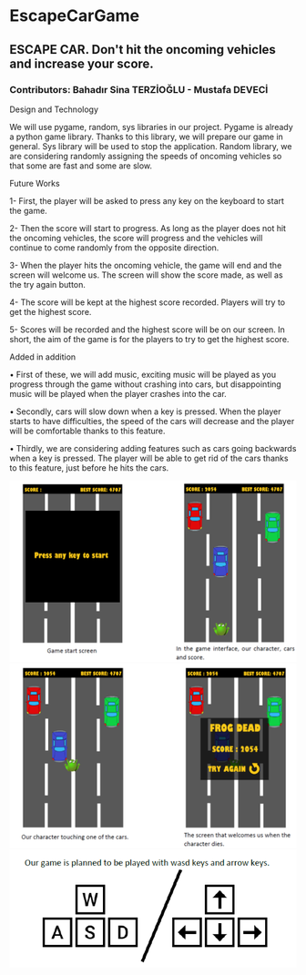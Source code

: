 # EscapeCarGame
<h2>ESCAPE CAR. Don't hit the oncoming vehicles and increase your score.</h2>


<h3>Contributors: Bahadır Sina TERZİOĞLU - Mustafa DEVECİ</h3>



Design and Technology

We will use pygame, random, sys libraries in our project. Pygame is already a python game library.
Thanks to this library, we will prepare our game in general. Sys library will be used to stop the application.
Random library, we are considering randomly assigning the speeds of oncoming vehicles so that some are
fast and some are slow.


Future Works

1- First, the player will be asked to press any key on the keyboard to start the game.

2- Then the score will start to progress. As long as the player does not hit the oncoming vehicles, the
score will progress and the vehicles will continue to come randomly from the opposite direction.

3- When the player hits the oncoming vehicle, the game will end and the screen will welcome us. The
screen will show the score made, as well as the try again button.

4- The score will be kept at the highest score recorded. Players will try to get the highest score.

5- Scores will be recorded and the highest score will be on our screen. In short, the aim of the game is
for the players to try to get the highest score.

Added in addition

• First of these, we will add music, exciting music will be played as you progress through the game
without crashing into cars, but disappointing music will be played when the player crashes into the
car.

• Secondly, cars will slow down when a key is pressed. When the player starts to have difficulties, the
speed of the cars will decrease and the player will be comfortable thanks to this feature.

• Thirdly, we are considering adding features such as cars going backwards when a key is pressed. The
player will be able to get rid of the cars thanks to this feature, just before he hits the cars.

<p float="left">
  <img src = "Screen1.PNG">
  <img src = "Screen2.PNG">
  <img src = "Keys.PNG">
</p>





